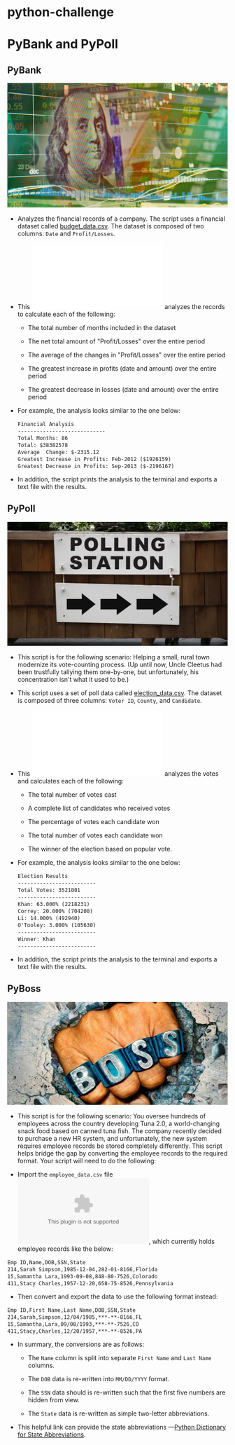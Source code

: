 # python-challenge
# PyBank and PyPoll

## PyBank

![Revenue](Images/revenue-per-lead.png)

* Analyzes the financial records of a company. The script uses a financial dataset called [budget_data.csv](PyBank/budget_data.csv). The dataset is composed of two columns: `Date` and `Profit/Losses`.

* This ![python script](PyBank/main.py) analyzes the records to calculate each of the following:

  * The total number of months included in the dataset

  * The net total amount of "Profit/Losses" over the entire period

  * The average of the changes in "Profit/Losses" over the entire period

  * The greatest increase in profits (date and amount) over the entire period

  * The greatest decrease in losses (date and amount) over the entire period

* For example, the analysis looks similar to the one below:

  ```text
  Financial Analysis
  ----------------------------
  Total Months: 86
  Total: $38382578
  Average  Change: $-2315.12
  Greatest Increase in Profits: Feb-2012 ($1926159)
  Greatest Decrease in Profits: Sep-2013 ($-2196167)
  ```

* In addition, the script prints the analysis to the terminal and exports a text file with the results.

## PyPoll

![Vote-Counting](Images/Vote_counting.png)

* This script is for the following scenario: Helping a small, rural town modernize its vote-counting process. (Up until now, Uncle Cleetus had been trustfully tallying them one-by-one, but unfortunately, his concentration isn't what it used to be.)

* This script uses a set of poll data called [election_data.csv](PyPoll/Resources/election_data.csv). The dataset is composed of three columns: `Voter ID`, `County`, and `Candidate`. 

* This ![python script](PyPoll/main.py) analyzes the votes and calculates each of the following:

  * The total number of votes cast

  * A complete list of candidates who received votes

  * The percentage of votes each candidate won

  * The total number of votes each candidate won

  * The winner of the election based on popular vote.

* For example, the analysis looks similar to the one below:

  ```text
  Election Results
  -------------------------
  Total Votes: 3521001
  -------------------------
  Khan: 63.000% (2218231)
  Correy: 20.000% (704200)
  Li: 14.000% (492940)
  O'Tooley: 3.000% (105630)
  -------------------------
  Winner: Khan
  -------------------------
  ```

* In addition, the script prints the analysis to the terminal and exports a text file with the results.

## PyBoss

![Boss](Images/boss.jpg)

* This script is for the following scenario: You oversee hundreds of employees across the country developing Tuna 2.0, a world-changing snack food based on canned tuna fish. The company recently decided to purchase a new HR system, and unfortunately, the new system requires employee records be stored completely differently. This script helps bridge the gap by converting the employee records to the required format. Your script will need to do the following:

* Import the `employee_data.csv` file ![here](PyBoss/employee_data.csv), which currently holds employee records like the below:

```csv
Emp ID,Name,DOB,SSN,State
214,Sarah Simpson,1985-12-04,282-01-8166,Florida
15,Samantha Lara,1993-09-08,848-80-7526,Colorado
411,Stacy Charles,1957-12-20,658-75-8526,Pennsylvania
```

* Then convert and export the data to use the following format instead:

```csv
Emp ID,First Name,Last Name,DOB,SSN,State
214,Sarah,Simpson,12/04/1985,***-**-8166,FL
15,Samantha,Lara,09/08/1993,***-**-7526,CO
411,Stacy,Charles,12/20/1957,***-**-8526,PA
```

* In summary, the conversions are as follows:

  * The `Name` column is split into separate `First Name` and `Last Name` columns.

  * The `DOB` data is re-written into `MM/DD/YYYY` format.

  * The `SSN` data should is re-written such that the first five numbers are hidden from view.

  * The `State` data is re-written as simple two-letter abbreviations.

* This helpful link can provide the state abbreviations —[Python Dictionary for State Abbreviations](https://gist.github.com/afhaque/29f0f4f37463c447770517a6c17d08f5).
